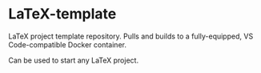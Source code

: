 # LaTeX-template

LaTeX project template repository. Pulls and builds to a fully-equipped, VS Code-compatible Docker container.

Can be used to start any LaTeX project.
